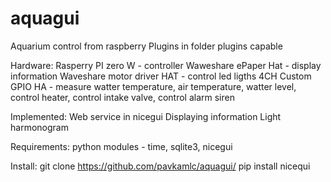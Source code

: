 # aquagui
Aquarium control from raspberry Plugins in folder plugins capable

Hardware: Rasperry PI zero W - controller Waweshare ePaper Hat - display information Waveshare motor driver HAT - control led ligths 4CH Custom GPIO HA - measure watter temperature, air temperature, watter level, control heater, control intake valve, control alarm siren

Implemented: Web service in nicegui Displaying information Light harmonogram

Requirements: python modules - time, sqlite3, nicegui

Install: git clone https://github.com/pavkamlc/aquagui/ 
pip install nicequi
